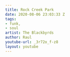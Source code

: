 ```yaml
---
title: Rock Creek Park
date: 2020-08-06 23:03:33 Z
tags:
- funk,
- soul
artist: The Blackbyrds
author: Raul
youtube-url: _3r72o_f-z8
layout: youtube
---
```


